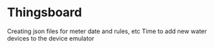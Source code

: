 # Thingsboard
Creating json files for meter date and  rules, etc
Time to add new water devices to the device emulator
